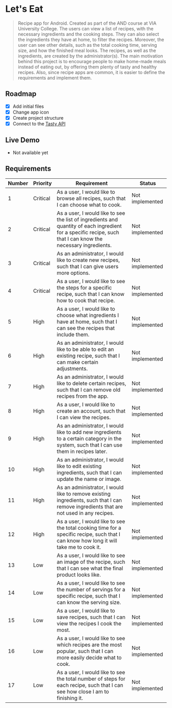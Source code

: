 # Let's Eat

> Recipe app for Android. Created as part of the AND course at VIA University College.
The users can view a list of recipes, with the necessary ingredients and the cooking steps. They can also select the ingredients they have at home, to filter the recipes. Moreover, the user can see other details, such as the total cooking time, serving size, and how the finished meal looks. The recipes, as well as the ingredients, are created by the administrator(s). The main motivation behind this project is to encourage people to make home-made meals instead of eating out, by offering them plenty of tasty and healthy recipes. Also, since recipe apps are common, it is easier to define the requirements and implement them.

## Roadmap
- [x] Add initial files
- [x] Change app icon
- [x] Create project structure
- [x] Connect to the [Tasty API](https://rapidapi.com/apidojo/api/tasty/)

## Live Demo
- Not available yet

## Requirements
| Number | Priority | Requirement                                                                                                                                                   | Status          |
|--------|----------|---------------------------------------------------------------------------------------------------------------------------------------------------------------|-----------------|
| 1      | Critical | As a user, I would like to browse all recipes, such that I can choose what to cook.                                                                           | Not implemented |
| 2      | Critical | As a user, I would like to see the list of ingredients and quantity of each ingredient for a specific recipe, such that I can know the necessary ingredients. | Not implemented |
| 3      | Critical | As an administrator, I would like to create new recipes, such that I can give users more options.                                                             | Not implemented |
| 4      | Critical | As a user, I would like to see the steps for a specific recipe, such that I can know how to cook that recipe.                                                 | Not implemented |
| 5      | High     | As a user, I would like to choose what ingredients I have at home, such that I can see the recipes that include them.                                         | Not implemented |
| 6      | High     | As an administrator, I would like to be able to edit an existing recipe, such that I can make certain adjustments.                                            | Not implemented |
| 7      | High     | As an administrator, I would like to delete certain recipes, such that I can remove old recipes from the app.                                                 | Not implemented |
| 8      | High     | As a user, I would like to create an account, such that I can view the recipes.                                                                               | Not implemented |
| 9      | High     | As an administrator, I would like to add new ingredients to a certain category in the system, such that I can use them in recipes later.                      | Not implemented |
| 10     | High     | As an administrator, I would like to edit existing ingredients, such that I can update the name or image.                                                     | Not implemented |
| 11     | High     | As an administrator, I would like to remove existing ingredients, such that I can remove ingredients that are not used in any recipes.                        | Not implemented |
| 12     | High     | As a user, I would like to see the total cooking time for a specific recipe, such that I can know how long it will take me to cook it.                        | Not implemented |
| 13     | Low      | As a user, I would like to see an image of the recipe, such that I can see what the final product looks like.                                                 | Not implemented |
| 14     | Low      | As a user, I would like to see the number of servings for a specific recipe, such that I can know the serving size.                                           | Not implemented |
| 15     | Low      | As a user, I would like to save recipes, such that I can view the recipes I cook the most.                                                                    | Not implemented |
| 16     | Low      | As a user, I would like to see which recipes are the most popular, such that I can more easily decide what to cook.                                           | Not implemented |
| 17     | Low      | As a user, I would like to see the total number of steps for each recipe, such that I can see how close I am to finishing it.                                 | Not implemented |